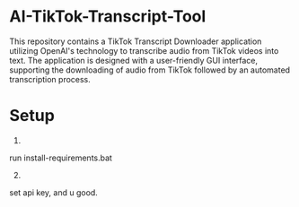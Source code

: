 # AI-TikTok-Transcript-Tool
This repository contains a TikTok Transcript Downloader application utilizing OpenAI's technology to transcribe audio from TikTok videos into text. The application is designed with a user-friendly GUI interface, supporting the downloading of audio from TikTok followed by an automated transcription process.

# Setup
1.
run install-requirements.bat

2.
set api key, and u good.
